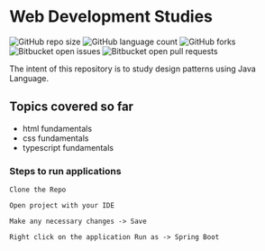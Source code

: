 # Web Development Studies

![GitHub repo size](https://img.shields.io/github/repo-size/laiszig/web_development_sandbox?style=for-the-badge)
![GitHub language count](https://img.shields.io/github/languages/count/laiszig/web_development_sandbox?style=for-the-badge)
![GitHub forks](https://img.shields.io/github/forks/laiszig/web_development_sandbox?style=for-the-badge)
![Bitbucket open issues](https://img.shields.io/bitbucket/issues/laiszig/web_development_sandbox?style=for-the-badge)
![Bitbucket open pull requests](https://img.shields.io/bitbucket/pr-raw/laiszig/web_development_sandbox?style=for-the-badge)

The intent of this repository is to study design patterns using Java Language.

## Topics covered so far
* html fundamentals
* css fundamentals
* typescript fundamentals

### Steps to run applications
```
Clone the Repo

Open project with your IDE

Make any necessary changes -> Save

Right click on the application Run as -> Spring Boot
```
